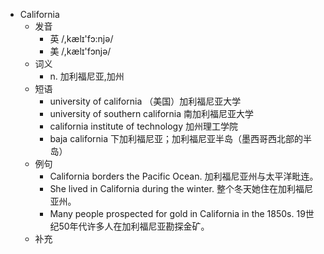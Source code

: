 - California
  - 发音
    - 英 /,kælɪ'fɔ:njə/
    - 美 /,kælɪ'fɔnjə/
  - 词义
    - n. 加利福尼亚,加州
  - 短语
    - university of california （美国）加利福尼亚大学
    - university of southern california 南加利福尼亚大学
    - california institute of technology 加州理工学院
    - baja california 下加利福尼亚；加利福尼亚半岛（墨西哥西北部的半岛）
  - 例句
    - California borders the Pacific Ocean. 加利福尼亚州与太平洋毗连。
    - She lived in California during the winter. 整个冬天她住在加利福尼亚州。
    - Many people prospected for gold in California in the 1850s. 19世纪50年代许多人在加利福尼亚勘探金矿。
  - 补充
